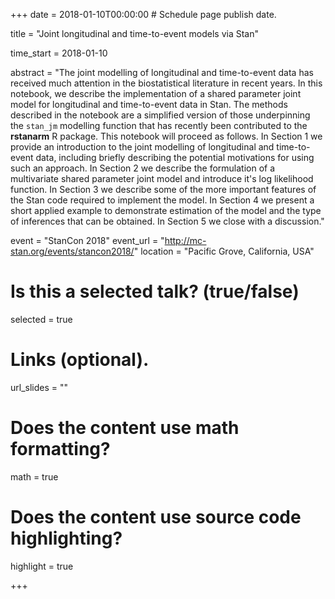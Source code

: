 +++
date = 2018-01-10T00:00:00  # Schedule page publish date.

title = "Joint longitudinal and time-to-event models via Stan"

time_start = 2018-01-10

abstract = "The joint modelling of longitudinal and time-to-event data has received much attention in the biostatistical literature in recent years. In this notebook, we describe the implementation of a shared parameter joint model for longitudinal and time-to-event data in Stan. The methods described in the notebook are a simplified version of those underpinning the `stan_jm` modelling function that has recently been contributed to the **rstanarm** R package. This notebook will proceed as follows. In Section 1 we provide an introduction to the joint modelling of longitudinal and time-to-event data, including briefly describing the potential motivations for using such an approach. In Section 2 we describe the formulation of a multivariate shared parameter joint model and introduce it's log likelihood function. In Section 3 we describe some of the more important features of the Stan code required to implement the model. In Section 4 we present a short applied example to demonstrate estimation of the model and the type of inferences that can be obtained. In Section 5 we close with a discussion."

event = "StanCon 2018"
event_url = "http://mc-stan.org/events/stancon2018/"
location = "Pacific Grove, California, USA"

# Is this a selected talk? (true/false)
selected = true

# Links (optional).
url_slides = ""

# Does the content use math formatting?
math = true

# Does the content use source code highlighting?
highlight = true

+++
